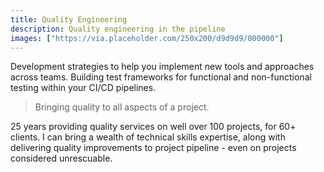 ```yaml
---
title: Quality Engineering
description: Quality engineering in the pipeline
images: ["https://via.placeholder.com/250x200/d9d9d9/000000"]
---
```

Development strategies to help you implement new tools and approaches across teams.
Building test frameworks for functional and non-functional testing within your CI/CD pipelines. 

> Bringing quality to all aspects of a project.
> 
25 years providing quality services on well over 100 projects, for 60+ clients. I can bring a wealth of technical skills expertise, along with delivering quality improvements to project pipeline - even on projects considered unrescuable.

<!-- {{< button link="https://calendly.com/jaffamonkeyltd/intro-call" text="Book an intro meeting" >}} -->
